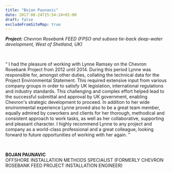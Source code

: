 ```yaml
---
title: "Bojan Paunavic"
date: 2017-08-24T15:54:24+01:00
draft: false
excludeFromSiteMap: true
---
```



<p><i><b>‪Project:</b> Chevron Rosebank FEED (FPSO and subsea tie-back deep-water development, West of Shetland, UK)</i></p><br>

<p>“ I had the pleasure of working with Lynne Ramsey on the Chevron Rosebank Project from 2012 until 2014. During this period Lynne was responsible for, amongst other duties, collating the technical data for the Project Environmental Statement. This required extensive input from various company groups in order to satisfy UK legislation, international regulations and industry standards. This challenging and complex effort helped lead to the successful submittal and approval by UK government, enabling Chevron's strategic development to proceed. In addition to her wide environmental experience Lynne proved also to be a great team member, equally admired by coworkers and clients for her thorough, methodical and consistent approach to work tasks, as well as her collaborative, supporting and pleasant character. I highly recommend Lynne to any project and company as a world-class professional and a great colleague, looking forward to future opportunities of working with her again. ”</i></p><br>

<p><b>BOJAN PAUNAVIC</b><br>
<span>OFFSHORE INSTALLATION METHODS SPECIALIST (FORMERLY CHEVRON ROSEBANK FEED PROJECT INSTALLATION ENGINEER)</span></p>